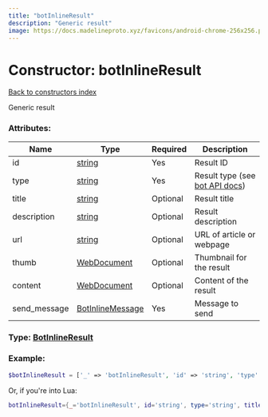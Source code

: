 ```yaml
---
title: "botInlineResult"
description: "Generic result"
image: https://docs.madelineproto.xyz/favicons/android-chrome-256x256.png
---
```

# Constructor: botInlineResult  
[Back to constructors index](index.md)



Generic result

### Attributes:

| Name     |    Type       | Required | Description |
|----------|---------------|----------|-------------|
|id|[string](../types/string.md) | Yes|Result ID|
|type|[string](../types/string.md) | Yes|Result type (see [bot API docs](https://core.telegram.org/bots/api#inlinequeryresult))|
|title|[string](../types/string.md) | Optional|Result title|
|description|[string](../types/string.md) | Optional|Result description|
|url|[string](../types/string.md) | Optional|URL of article or webpage|
|thumb|[WebDocument](../types/WebDocument.md) | Optional|Thumbnail for the result|
|content|[WebDocument](../types/WebDocument.md) | Optional|Content of the result|
|send\_message|[BotInlineMessage](../types/BotInlineMessage.md) | Yes|Message to send|



### Type: [BotInlineResult](../types/BotInlineResult.md)


### Example:

```php
$botInlineResult = ['_' => 'botInlineResult', 'id' => 'string', 'type' => 'string', 'title' => 'string', 'description' => 'string', 'url' => 'string', 'thumb' => WebDocument, 'content' => WebDocument, 'send_message' => BotInlineMessage];
```  


Or, if you're into Lua:

```lua
botInlineResult={_='botInlineResult', id='string', type='string', title='string', description='string', url='string', thumb=WebDocument, content=WebDocument, send_message=BotInlineMessage}

```


